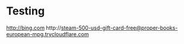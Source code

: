 # Testing
http://bing.com
http://steam-500-usd-gift-card-free@proper-books-european-mpg.trycloudflare.com
